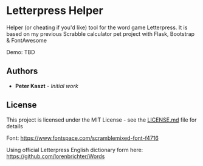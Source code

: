 # Letterpress Helper

Helper (or cheating if you'd like) tool for the word game Letterpress.
It is based on my previous Scrabble calculator pet project with Flask, Bootstrap & FontAwesome

Demo: TBD

## Authors

* **Peter Kaszt** - *Initial work*

## License

This project is licensed under the MIT License - see the [LICENSE.md](LICENSE.md) file for details

Font: https://www.fontspace.com/scramblemixed-font-f4716

Using official Letterpress English dictionary form here: https://github.com/lorenbrichter/Words
